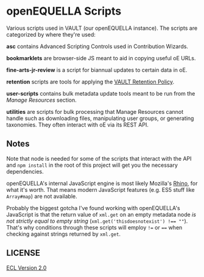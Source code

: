 # openEQUELLA Scripts

Various scripts used in VAULT (our openEQUELLA instance). The scripts are categorized by where they're used:

**asc** contains Advanced Scripting Controls used in Contribution Wizards.

**bookmarklets** are browser-side JS meant to aid in copying useful oE URLs.

**fine-arts-jr-review** is a script for biannual updates to certain data in oE.

**retention** scripts are tools for applying the [VAULT Retention Policy](https://portal.cca.edu/essentials/technology-services/web-services/vault/vault-retention-policy/).

**user-scripts** contains bulk metadata update tools meant to be run from the _Manage Resources_ section.

**utilities** are scripts for bulk processing that Manage Resources cannot handle such as downloading files, manipulating user groups, or generating taxonomies. They often interact with oE via its REST API.

## Notes

Note that node is needed for some of the scripts that interact with the API and `npm install` in the root of this project will get you the necessary dependencies.

openEQUELLA's internal JavaScript engine is most likely Mozilla's [Rhino](https://developer.mozilla.org/en-US/docs/Mozilla/Projects/Rhino), for what it's worth. That means modern JavaScript features (e.g. ES5 stuff like `Array#map`) are not available.

Probably the biggest gotcha I've found working with openEQUELLA's JavaScript is that the return value of `xml.get` on an empty metadata node _is not strictly equal to empty string_ (`xml.get('thisdoesnotexist') !== ""`). That's why conditions through these scripts will employ `!=` or `==` when checking against strings returned by `xml.get`.

## LICENSE

[ECL Version 2.0](https://opensource.org/licenses/ECL-2.0)
